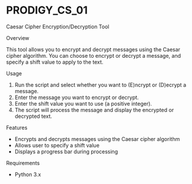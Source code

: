 # PRODIGY_CS_01
Caesar Cipher Encryption/Decryption Tool

Overview

This tool allows you to encrypt and decrypt messages using the Caesar cipher algorithm. You can choose to encrypt or decrypt a message, and specify a shift value to apply to the text.

Usage

1. Run the script and select whether you want to (E)ncrypt or (D)ecrypt a message.
2. Enter the message you want to encrypt or decrypt.
3. Enter the shift value you want to use (a positive integer).
4. The script will process the message and display the encrypted or decrypted text.

Features

- Encrypts and decrypts messages using the Caesar cipher algorithm
- Allows user to specify a shift value
- Displays a progress bar during processing

Requirements

- Python 3.x
  
